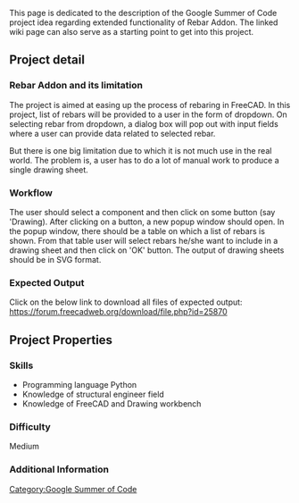 This page is dedicated to the description of the Google Summer of Code project idea regarding extended functionality of Rebar Addon. The linked wiki page can also serve as a starting point to get into this project.

## Project detail 

### Rebar Addon and its limitation 

The project is aimed at easing up the process of rebaring in FreeCAD. In this project, list of rebars will be provided to a user in the form of dropdown. On selecting rebar from dropdown, a dialog box will pop out with input fields where a user can provide data related to selected rebar.

But there is one big limitation due to which it is not much use in the real world. The problem is, a user has to do a lot of manual work to produce a single drawing sheet.

### Workflow

The user should select a component and then click on some button (say 'Drawing\). After clicking on a button, a new popup window should open. In the popup window, there should be a table on which a list of rebars is shown. From that table user will select rebars he/she want to include in a drawing sheet and then click on 'OK' button. The output of drawing sheets should be in SVG format.

### Expected Output 

Click on the below link to download all files of expected output: <https://forum.freecadweb.org/download/file.php?id=25870>

## Project Properties 

### Skills

-   Programming language Python
-   Knowledge of structural engineer field
-   Knowledge of FreeCAD and Drawing workbench

### Difficulty

Medium

### Additional Information 

[Category:Google Summer of Code](Category:Google_Summer_of_Code.md)
